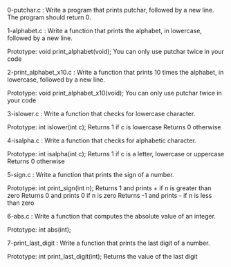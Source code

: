 0-putchar.c : Write a program that prints putchar, followed by a new line.
The program should return 0.

1-alphabet.c : Write a function that prints the alphabet, in lowercase, followed by a new line.

Prototype: void print_alphabet(void);
You can only use putchar twice in your code

2-print_alphabet_x10.c : Write a function that prints 10 times the alphabet, in lowercase, followed by a new line.

Prototype: void print_alphabet_x10(void);
You can only use putchar twice in your code

3-islower.c : Write a function that checks for lowercase character.

Prototype: int islower(int c);
Returns 1 if c is lowercase
Returns 0 otherwise

4-isalpha.c : Write a function that checks for alphabetic character.

Prototype: int isalpha(int c);
Returns 1 if c is a letter, lowercase or uppercase
Returns 0 otherwise

5-sign.c : Write a function that prints the sign of a number.

Prototype: int print_sign(int n);
Returns 1 and prints + if n is greater than zero
Returns 0 and prints 0 if n is zero
Returns -1 and prints - if n is less than zero

6-abs.c : Write a function that computes the absolute value of an integer.

Prototype: int abs(int);

7-print_last_digit : Write a function that prints the last digit of a number.

Prototype: int print_last_digit(int);
Returns the value of the last digit
